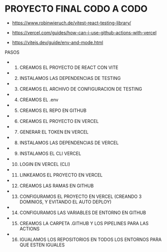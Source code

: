 # PROYECTO FINAL CODO A CODO

- https://www.robinwieruch.de/vitest-react-testing-library/

- https://vercel.com/guides/how-can-i-use-github-actions-with-vercel

- https://vitejs.dev/guide/env-and-mode.html


PASOS
- 1) CREAMOS EL PROYECTO DE REACT CON VITE
- 2) INSTALAMOS LAS DEPENDENCIAS DE TESTING
- 3) CREAMOS EL ARCHIVO DE CONFIGURACION DE TESTING
- 4) CREAMOS EL .env
- 5) CREAMOS EL REPO EN GITHUB
- 6) CREAMOS EL PROYECTO EN VERCEL
- 7) GENERAR EL TOKEN EN VERCEL
- 8) INSTALAMOS LAS DEPENDENCIAS DE VERCEL
- 9) INSTALAMOS EL CLI VERCEL
- 10) LOGIN EN VERCEL (CLI)
- 11) LINKEAMOS EL PROYECTO EN VERCEL
- 12) CREAMOS LAS RAMAS EN GITHUB
- 13) CONFIGURAMOS EL PROYECTO EN VERCEL (CREANDO 3 DOMINIOS, Y EVITANDO EL AUTO DEPLOY)
- 14) CONFIGURAMOS LAS VARIABLES DE ENTORNO EN GITHUB
- 15) CREAMOS LA CARPETA .GITHUB Y LOS PIPELINES PARA LAS ACTIONS
- 16) IGUALAMOS LOS REPOSITORIOS EN TODOS LOS ENTORNOS PARA QUE ESTEN IGUALES
